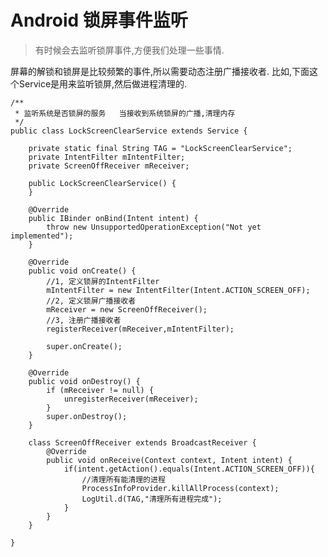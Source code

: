 # Android 锁屏事件监听

> 有时候会去监听锁屏事件,方便我们处理一些事情.

屏幕的解锁和锁屏是比较频繁的事件,所以需要动态注册广播接收者.
比如,下面这个Service是用来监听锁屏,然后做进程清理的.

	/**
	 * 监听系统是否锁屏的服务   当接收到系统锁屏的广播,清理内存
	 */
	public class LockScreenClearService extends Service {
	
	    private static final String TAG = "LockScreenClearService";
	    private IntentFilter mIntentFilter;
	    private ScreenOffReceiver mReceiver;
	
	    public LockScreenClearService() {
	    }
	
	    @Override
	    public IBinder onBind(Intent intent) {
	        throw new UnsupportedOperationException("Not yet implemented");
	    }
	
	    @Override
	    public void onCreate() {
	        //1, 定义锁屏的IntentFilter
	        mIntentFilter = new IntentFilter(Intent.ACTION_SCREEN_OFF);
	        //2, 定义锁屏广播接收者
	        mReceiver = new ScreenOffReceiver();
	        //3, 注册广播接收者
	        registerReceiver(mReceiver,mIntentFilter);
	
	        super.onCreate();
	    }
	
	    @Override
	    public void onDestroy() {
	        if (mReceiver != null) {
	            unregisterReceiver(mReceiver);
	        }
	        super.onDestroy();
	    }
	
	    class ScreenOffReceiver extends BroadcastReceiver {
	        @Override
	        public void onReceive(Context context, Intent intent) {
	            if(intent.getAction().equals(Intent.ACTION_SCREEN_OFF)){
	                //清理所有能清理的进程
	                ProcessInfoProvider.killAllProcess(context);
	                LogUtil.d(TAG,"清理所有进程完成");
	            }
	        }
	    }
	
	}

